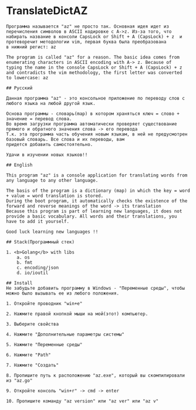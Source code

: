 # TranslateDictAZ

	Программа называется "az" не просто так. Основная идея идет из перечисления символов в ASCII кодировке с A->z. Из-за того, что
	набирать название в консоли CapsLock or Shift + A (CapsLock) + z  и протеворечит методологии vim, первая буква была преобразована
	в нижний регист: az
	
	The program is called "az" for a reason. The basic idea comes from enumerating characters in ASCII encoding with A-> z. Because of
	typing the name in the console CapsLock or Shift + A (CapsLock) + z and contradicts the vim methodology, the first letter was converted
	to lowercase: az
	
	## Русский
	
	Данная программа "az" - это консольное приложение по переводу слов с любого языка на любой другой язык.
	
	Основа программы - словарь(map) в котором храняться ключ = слово + значение = перевод слова.
	Во время загрузки программа автоматически проверяет существование прямого и обратного значения слова -> его перевода
	Т.к. эта программа часть обучения новым языкам, в ней не предусмотрен базовый словарь. Все слова и их переводы, вам
	придется добавить самостоятельно.
	
	Удачи в изучении новых языков!!
	
	## English
	
	This program "az" is a console application for translating words from any language to any other language.

	The basis of the program is a dictionary (map) in which the key = word + value = word translation is stored.
	During the boot program, it automatically checks the existence of the forward and reverse meanings of the word -> its translation
	Because this program is part of learning new languages, it does not provide a basic vocabulary. All words and their translations, you
	have to add it yourself.

	Good luck learning new languages !!
	
	## Stack(Программный стек)
	
	1. <b>Golang</b> with libs
		a. os
		b. fmt
		c. encoding/json
		d. io/ioutil
		
	## Install
	Не забудьте добавить программу в Windows - "Переменные среды", чтобы можно было вызывать ее из любого положения.
	
	1. Откройте проводник "win+e"
	
	2. Нажмите правой кнопкой мыши на мой(этот) компьютер.
	
	3. Выберите свойства
	
	4. Нажмите "Дополнительные параметры системы"
	
	5. Нажмите "Переменные среды"
	
	6. Нажмите "Path"
	
	7. Нажмите "Создать"
	
	8. Пропишите путь к расположению "az.exe", который вы скомпилировали из "az.go"
	
	9. Откройте консоль "win+r" -> cmd -> enter
	
	10. Пропишите команду "az version" или "az ver" или "az v"
